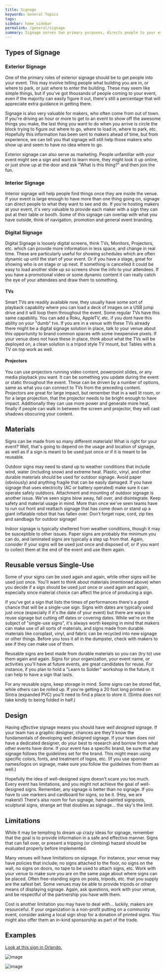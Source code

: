 ```yaml
---
title: Signage
keywords: General Topics
tags:
sidebar: home_sidebar
permalink: /general/signage
summary: Signage serves two primary purposes, directs people to your event (in the form of outdoor, sometimes off-site signage) and directs people around your event (in the form of on-site signage.) Signage to your event may include billboards, yard signs, and banners. Typically you&#39;ll need to work with the venue in regards to signage. Some venues have strict policies about what can be placed where, and may even need to approve artwork and verbiage.
---
```


## Types of Signage

### Exterior Signage

One of the primary roles of exterior signage should be to get people into your event. This may involve telling people what building you are in, or where to park, or just where to enter the building. These may seem like simple things, but if you&#39;ve got thousands of people coming to your event, even if the majority can easily figure it out, there&#39;s still a percentage that will appreciate extra guidance in getting there.

Signage is also very valuable for makers, who often come from out of town. If you&#39;re driving an hour or more to get to an event to show off the awesome things you make, the last thing you want to do when you arrive is circle the block trying to figure out where to go, where to load in, where to park, etc. Hopefully this information has been sent to makers ahead of time, but from experience, we can tell you that signage will still help those makers who show up and seem to have no idea where to go.

Exterior signage can also serve as marketing. People unfamiliar with your event might see a sign and want to learn more, they might look it up online, or just show up at the door and ask &quot;What is this thing?&quot; and then join the fun.

### Interior Signage

Interior signage will help people find things once they are inside the venue. If your event is large enough to have more than one thing going on, signage can direct people to what they want to see and do. If you&#39;re hosting makers at your event, it&#39;s very valuable to provide each maker with a sign they can put at their table or booth. Some of this signage can overlap with what you have outside, think of navigation, promotion and general event branding.

### Digital Signage

Digital Signage is loosely digital screens, think TVs, Monitors, Projectors, etc. which can provide more information in less space, and change in real time. These are particularly useful for showing schedules which are often dynamic up until the start of your event. Or if you have a stage, great for showing who is on stage or up next. If something is cancelled it could be easy to load another slide up so screens show the info to your attendees. If you have a promotional video or some dynamic content it can really catch the eye of your attendees and draw them to something.

#### TVs

Smart TVs are readily available now, they usually have some sort of playback capability where you can load a deck of images on a USB jump drive and it will loop them throughout the event. Some regular TVs have this same capability. You can add a Roku, AppleTV, etc. if you dont have this ability on your &quot;dumb&quot; tvs. If you are in a venue with these TVs already there might be a digital signage solution in place, talk to your venue about this opportunity to brand common spaces with some inexpensive pixels. If your venue does not have these in place, think about what the TVs will be deployed on, a clean solution is a tripod style TV mount, but Tables with a TV on top work as well.

#### Projectors

You can use projectors running video content, powerpoint slides, or any media playback you want. It can be something you update during the event or static throughout the event. These can be driven by a number of options, same as what you can connect to TVs from the preceding content. Projectors are great for large impact, but remember that in a well lit room, or for a large projection, that the projector needs to be bright enough to have impact. Additionally they can use more power and generate more heat, finally if people can walk in between the screen and projector, they will cast shadows obscuring your content.

## Materials

Signs can be made from so many different materials! What is right for your event? Well, that&#39;s going to depend on the usage and location of signage, as well as if a sign is meant to be used just once or if it is meant to be reusable.

Outdoor signs may need to stand up to weather conditions that include wind, water (including snow) and extreme heat. Plastic, vinyl, and other durable materials should be used for outdoor signage. Avoid paper (obviously) and anything fragile that can be easily damaged. If you have signage that uses electricity (AC or battery operated) make sure it can operate safely outdoors. Attachment and mounting of outdoor signage is another issue. We&#39;ve seen signs blow away, fall over, and disintegrate. Keep safety and material usage in mind. More than once we&#39;ve seen teams have to run out front and reattach signage that has come down or stand up a giant inflatable robot that has fallen over. Don&#39;t forget rope, cord, zip ties and sandbags for outdoor signage!

Indoor signage is typically sheltered from weather conditions, though it may be susceptible to other issues. Paper signs are probably the minimum you can do, and laminated signs are typically a step up from that. Again, consider if your signs will be used just once and disposed of, or if you want to collect them at the end of the event and use them again.

## Reusable versus Single-Use

Some of your signs can be used again and again, while other signs will be used just once. You&#39;ll want to think about materials (mentioned above) when you decide if a sign should be used just once or used again and again, especially since material choice can affect the price of producing a sign.

If you&#39;ve got a sign that lists the times of performances there&#39;s a good chance that will be a single-use sign. Signs with dates are typically used just once (especially if it&#39;s the date of your event) but there are ways to reuse signage but cutting off dates or covering dates. While we&#39;re on the subject of &quot;single-use signs&quot;, it&#39;s always worth keeping in mind that makers can make use of all sorts of materials, and signs made from durable materials like coroplast, vinyl, and fabric can be recycled into new signage or other things. Before you toss it all in the dumpster, check with makers to see if they can make use of them.

Reusable signs are best made from durable materials so you can (try to) use them again and again. Signs for your organization, your event name, or activities you&#39;ll have at future events, are great candidates for reuse. For instance, if you plan to hold a &quot;Learn to Solder&quot; workshop in the future, it can help to have a sign that lasts.

For any reusable signs, keep storage in mind. Some signs can be stored flat, while others can be rolled up. If you&#39;re getting a 20 foot long printed on Sintra (expanded PVC) you&#39;ll need to find a place to store it. (Sintra does not take kindly to being folded in half.)

## Design

Having _effective_ signage means you should have _well designed_ signage. If your team has a graphic designer, chances are they&#39;ll know the fundamentals of developing well designed signage. If your team does _not_ have a dedicated designer, do your best to research and borrow from what other events have done. If your event has a specific brand, be sure that any signage follows the guidelines set for the brand. This might mean using specific colors, fonts, and treatment of logos, etc. (If you use sponsor names/logos on signage, make sure you follow the guidelines from them as well.)

Hopefully the idea of well-designed signs doesn&#39;t scare you too much. Every event has limitations, and you might not achieve the goal of well-designed signs. Remember, any signage is better than no signage. If you have to use markers and cardboard for signs, so be it. (Hey, we are makers!) There&#39;s also room for fun signage, hand-painted signposts, sculptural signs, strange art that doubles as signage… the sky&#39;s the limit.

## Limitations

While it may be tempting to dream up crazy ideas for signage, remember that the goal is to provide information in a safe and effective manner. Signs that can fall over, or present a tripping (or climbing) hazard should be evaluated properly before implemented.

Many venues will have limitations on signage. For instance, your venue may have policies that include; no signs attached to the floor, no signs on the wall, no signs on doors, no tape to be used to attach signs, etc. Work with your venue to make sure you are on the same page about where signs can be placed. Often free-standing signs on posts, tripods, etc. that you supply are the safest bet. Some venues may be able to provide tripods or other means of displaying signage. Again, ask questions, work with your venue, and be respectful of the partnership you have with them.

Cost is another limitation you may have to deal with… luckily, makers are resourceful. If your organization is a non-profit putting on a community event, consider asking a local sign shop for a donation of printed signs. You might also offer them an in-kind sponsorship as part of the trade.

## Examples

[Look at this sign in Orlando.](https://www.flickr.com/photos/iancole/49141666436/in/pool-makerfaireorlando/)

![image]({{site.baseurl}}/images/general/MakerFaireOrlandoSignage.jpg)

![image]({{site.baseurl}}/images/general/IMG_20190615_085356.jpg)


